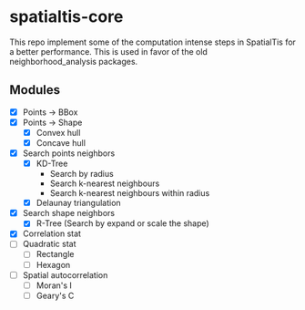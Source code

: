 # spatialtis-core

This repo implement some of the computation intense steps in SpatialTis
for a better performance. This is used in favor of the old
neighborhood_analysis packages.

## Modules
- [x] Points -> BBox
- [x] Points -> Shape
  - [x] Convex hull
  - [x] Concave hull
- [x] Search points neighbors
    - [x] KD-Tree
        - Search by radius
        - Search k-nearest neighbours
        - Search k-nearest neighbours within radius
    - [x] Delaunay triangulation
- [x] Search shape neighbors
    - [x] R-Tree (Search by expand or scale the shape)
- [x] Correlation stat
- [ ] Quadratic stat
    - [ ] Rectangle
    - [ ] Hexagon
- [ ] Spatial autocorrelation
    - [ ] Moran's I
    - [ ] Geary's C